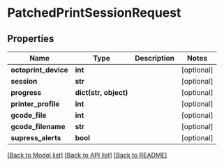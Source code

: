# PatchedPrintSessionRequest

## Properties
Name | Type | Description | Notes
------------ | ------------- | ------------- | -------------
**octoprint_device** | **int** |  | [optional] 
**session** | **str** |  | [optional] 
**progress** | **dict(str, object)** |  | [optional] 
**printer_profile** | **int** |  | [optional] 
**gcode_file** | **int** |  | [optional] 
**gcode_filename** | **str** |  | [optional] 
**supress_alerts** | **bool** |  | [optional] 

[[Back to Model list]](../README.md#documentation-for-models) [[Back to API list]](../README.md#documentation-for-api-endpoints) [[Back to README]](../README.md)


